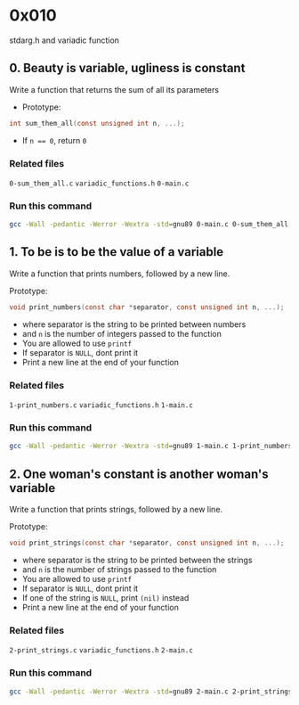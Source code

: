 # 0x010
stdarg.h and variadic function

## 0. Beauty is variable, ugliness is constant
Write a function that returns the sum of all its parameters

- Prototype:
```C
int sum_them_all(const unsigned int n, ...);
```
- If `n == 0`, return `0`

### Related files
`0-sum_them_all.c` `variadic_functions.h` `0-main.c`

### Run this command
```bash
gcc -Wall -pedantic -Werror -Wextra -std=gnu89 0-main.c 0-sum_them_all.c -o a && ./a
```

## 1. To be is to be the value of a variable
Write a function that prints numbers, followed by a new line.

Prototype: 
```C
void print_numbers(const char *separator, const unsigned int n, ...);
```
- where separator is the string to be printed between numbers
- and `n` is the number of integers passed to the function
- You are allowed to use `printf`
- If separator is `NULL`, dont print it
- Print a new line at the end of your function

### Related files
`1-print_numbers.c` `variadic_functions.h` `1-main.c`

### Run this command
```bash
gcc -Wall -pedantic -Werror -Wextra -std=gnu89 1-main.c 1-print_numbers.c -o b && ./b
```

## 2. One woman's constant is another woman's variable
Write a function that prints strings, followed by a new line.

Prototype: 
```C
void print_strings(const char *separator, const unsigned int n, ...);
```
- where separator is the string to be printed between the strings
- and `n` is the number of strings passed to the function
- You are allowed to use `printf`
- If separator is `NULL`, dont print it
- If one of the string is `NULL`, print `(nil)` instead
- Print a new line at the end of your function

### Related files
`2-print_strings.c` `variadic_functions.h` `2-main.c`

### Run this command
```bash
gcc -Wall -pedantic -Werror -Wextra -std=gnu89 2-main.c 2-print_strings.c -o c && ./c
```
